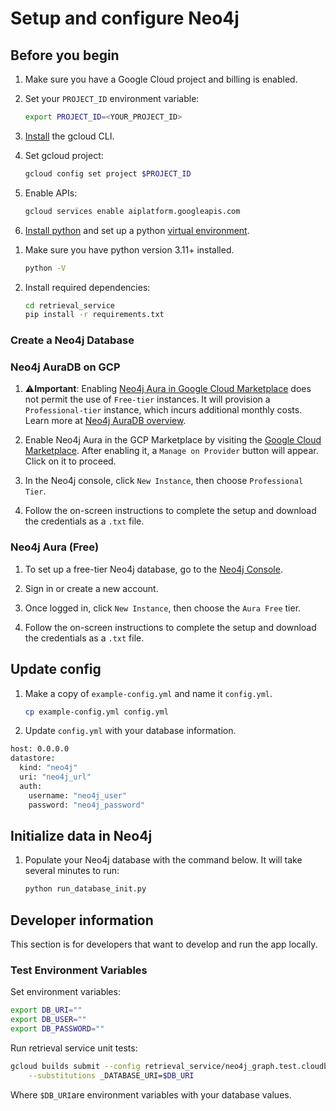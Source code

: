 # Setup and configure Neo4j

## Before you begin

1. Make sure you have a Google Cloud project and billing is enabled.

1. Set your `PROJECT_ID` environment variable:

    ```bash
    export PROJECT_ID=<YOUR_PROJECT_ID>
    ```

1. [Install](https://cloud.google.com/sdk/docs/install) the gcloud CLI.

1. Set gcloud project:

    ```bash
    gcloud config set project $PROJECT_ID
    ```

1. Enable APIs:

    ```bash
    gcloud services enable aiplatform.googleapis.com
    ```

1. [Install python][install-python] and set up a python [virtual environment][venv].

[install-python]: https://cloud.google.com/python/docs/setup#installing_python
[venv]: https://cloud.google.com/python/docs/setup#installing_and_using_virtualenv

1. Make sure you have python version 3.11+ installed.

    ```bash
    python -V
    ```

1. Install required dependencies:
    ```bash
    cd retrieval_service
    pip install -r requirements.txt
    ```

### Create a Neo4j Database

### Neo4j AuraDB on GCP

1. ⚠️**Important**: Enabling [Neo4j Aura in Google Cloud Marketplace](https://pantheon.corp.google.com/marketplace/product/endpoints/prod.n4gcp.neo4j.io) does not permit the use of `Free-tier` instances. It will provision a `Professional-tier` instance, which incurs additional monthly costs. Learn more at [Neo4j AuraDB overview](https://neo4j.com/docs/aura/auradb/?utm_source=gcp).

2. Enable Neo4j Aura in the GCP Marketplace by visiting the [Google Cloud Marketplace](https://console.cloud.google.com/marketplace/product/endpoints/prod.n4gcp.neo4j.io?hl=es-419). After enabling it, a `Manage on Provider` button will appear. Click on it to proceed.

3. In the Neo4j console, click `New Instance`, then choose `Professional Tier`. 

4. Follow the on-screen instructions to complete the setup and download the credentials as a `.txt` file.

### Neo4j Aura (Free)

1. To set up a free-tier Neo4j database, go to the [Neo4j Console](https://console.neo4j.io/).

2. Sign in or create a new account.

3. Once logged in, click `New Instance`, then choose the `Aura Free` tier.

4. Follow the on-screen instructions to complete the setup and download the credentials as a `.txt` file.


## Update config

1. Make a copy of `example-config.yml` and name it `config.yml`.

    ```bash
    cp example-config.yml config.yml
    ```

1. Update `config.yml` with your database information.

```bash
host: 0.0.0.0
datastore:
  kind: "neo4j"
  uri: "neo4j_url"
  auth:
    username: "neo4j_user"
    password: "neo4j_password"
```


## Initialize data in Neo4j

1. Populate your Neo4j database with the command below. It will take several minutes to run:

    ```bash
    python run_database_init.py
    ```

## Developer information

This section is for developers that want to develop and run the app locally.

### Test Environment Variables

Set environment variables:

```bash
export DB_URI=""
export DB_USER=""
export DB_PASSWORD=""
```

Run retrieval service unit tests:

```bash
gcloud builds submit --config retrieval_service/neo4j_graph.test.cloudbuild.yaml \
    --substitutions _DATABASE_URI=$DB_URI
```

Where `$DB_URI`are environment variables with your database values.
